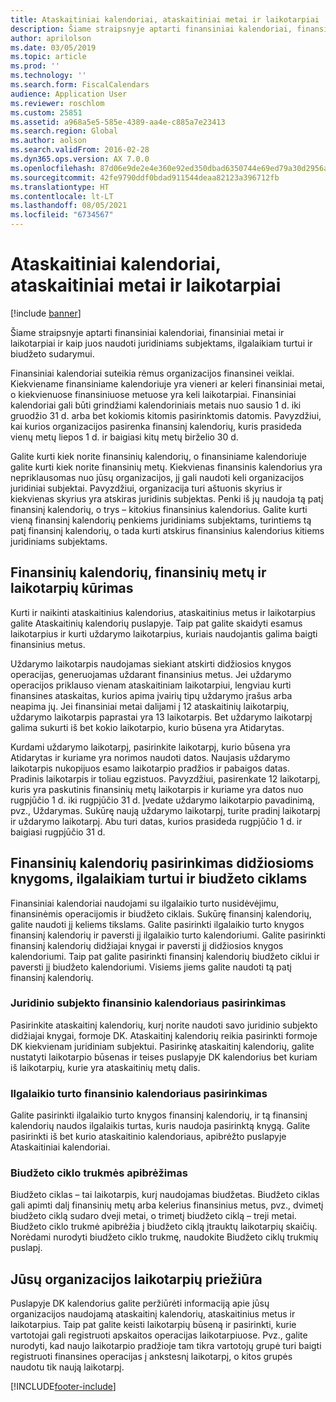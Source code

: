 ```yaml
---
title: Ataskaitiniai kalendoriai, ataskaitiniai metai ir laikotarpiai
description: Šiame straipsnyje aptarti finansiniai kalendoriai, finansiniai metai ir laikotarpiai ir kaip juos naudoti juridiniams subjektams, ilgalaikiam turtui ir biudžeto sudarymui.
author: aprilolson
ms.date: 03/05/2019
ms.topic: article
ms.prod: ''
ms.technology: ''
ms.search.form: FiscalCalendars
audience: Application User
ms.reviewer: roschlom
ms.custom: 25851
ms.assetid: a968a5e5-585e-4389-aa4e-c885a7e23413
ms.search.region: Global
ms.author: aolson
ms.search.validFrom: 2016-02-28
ms.dyn365.ops.version: AX 7.0.0
ms.openlocfilehash: 87d06e9de2e4e360e92ed350dbad6350744e69ed79a30d2956ab598fdc8a9821
ms.sourcegitcommit: 42fe9790ddf0bdad911544deaa82123a396712fb
ms.translationtype: HT
ms.contentlocale: lt-LT
ms.lasthandoff: 08/05/2021
ms.locfileid: "6734567"
---
```

# <a name="fiscal-calendars-fiscal-years-and-periods"></a>Ataskaitiniai kalendoriai, ataskaitiniai metai ir laikotarpiai

[!include [banner](../includes/banner.md)]

Šiame straipsnyje aptarti finansiniai kalendoriai, finansiniai metai ir laikotarpiai ir kaip juos naudoti juridiniams subjektams, ilgalaikiam turtui ir biudžeto sudarymui.

Finansiniai kalendoriai suteikia rėmus organizacijos finansinei veiklai. Kiekviename finansiniame kalendoriuje yra vieneri ar keleri finansiniai metai, o kiekvienuose finansiniuose metuose yra keli laikotarpiai. Finansiniai kalendoriai gali būti grindžiami kalendoriniais metais nuo sausio 1 d. iki gruodžio 31 d. arba bet kokiomis kitomis pasirinktomis datomis. Pavyzdžiui, kai kurios organizacijos pasirenka finansinį kalendorių, kuris prasideda vienų metų liepos 1 d. ir baigiasi kitų metų birželio 30 d. 

Galite kurti kiek norite finansinių kalendorių, o finansiniame kalendoriuje galite kurti kiek norite finansinių metų. Kiekvienas finansinis kalendorius yra nepriklausomas nuo jūsų organizacijos, jį gali naudoti keli organizacijos juridiniai subjektai. Pavyzdžiui, organizacija turi aštuonis skyrius ir kiekvienas skyrius yra atskiras juridinis subjektas. Penki iš jų naudoja tą patį finansinį kalendorių, o trys – kitokius finansinius kalendorius. Galite kurti vieną finansinį kalendorių penkiems juridiniams subjektams, turintiems tą patį finansinį kalendorių, o tada kurti atskirus finansinius kalendorius kitiems juridiniams subjektams.

## <a name="create-fiscal-calendars-fiscal-years-and-periods"></a>Finansinių kalendorių, finansinių metų ir laikotarpių kūrimas
Kurti ir naikinti ataskaitinius kalendorius, ataskaitinius metus ir laikotarpius galite Ataskaitinių kalendorių puslapyje. Taip pat galite skaidyti esamus laikotarpius ir kurti uždarymo laikotarpius, kuriais naudojantis galima baigti finansinius metus. 

Uždarymo laikotarpis naudojamas siekiant atskirti didžiosios knygos operacijas, generuojamas uždarant finansinius metus. Jei uždarymo operacijos priklauso vienam ataskaitiniam laikotarpiui, lengviau kurti finansines ataskaitas, kurios apima įvairių tipų uždarymo įrašus arba neapima jų. Jei finansiniai metai dalijami į 12 ataskaitinių laikotarpių, uždarymo laikotarpis paprastai yra 13 laikotarpis. Bet uždarymo laikotarpį galima sukurti iš bet kokio laikotarpio, kurio būsena yra Atidarytas. 

Kurdami uždarymo laikotarpį, pasirinkite laikotarpį, kurio būsena yra Atidarytas ir kuriame yra norimos naudoti datos. Naujasis uždarymo laikotarpis nukopijuos esamo laikotarpio pradžios ir pabaigos datas. Pradinis laikotarpis ir toliau egzistuos. Pavyzdžiui, pasirenkate 12 laikotarpį, kuris yra paskutinis finansinių metų laikotarpis ir kuriame yra datos nuo rugpjūčio 1 d. iki rugpjūčio 31 d. Įvedate uždarymo laikotarpio pavadinimą, pvz., Uždarymas. Sukūrę naują uždarymo laikotarpį, turite pradinį laikotarpį ir uždarymo laikotarpį. Abu turi datas, kurios prasideda rugpjūčio 1 d. ir baigiasi rugpjūčio 31 d.

## <a name="select-fiscal-calendars-for-ledgers-fixed-assets-and-budget-cycles"></a>Finansinių kalendorių pasirinkimas didžiosioms knygoms, ilgalaikiam turtui ir biudžeto ciklams
Finansiniai kalendoriai naudojami su ilgalaikio turto nusidėvėjimu, finansinėmis operacijomis ir biudžeto ciklais. Sukūrę finansinį kalendorių, galite naudoti jį keliems tikslams. Galite pasirinkti ilgalaikio turto knygos finansinį kalendorių ir paversti jį ilgalaikio turto kalendoriumi. Galite pasirinkti finansinį kalendorių didžiajai knygai ir paversti jį didžiosios knygos kalendoriumi. Taip pat galite pasirinkti finansinį kalendorių biudžeto ciklui ir paversti jį biudžeto kalendoriumi. Visiems jiems galite naudoti tą patį finansinį kalendorių.

### <a name="select-a-fiscal-calendar-for-your-legal-entity"></a>Juridinio subjekto finansinio kalendoriaus pasirinkimas

Pasirinkite ataskaitinį kalendorių, kurį norite naudoti savo juridinio subjekto didžiajai knygai, formoje DK. Ataskaitinį kalendorių reikia pasirinkti formoje DK kiekvienam juridiniam subjektui. Pasirinkę ataskaitinį kalendorių, galite nustatyti laikotarpio būsenas ir teises puslapyje DK kalendorius bet kuriam iš laikotarpių, kurie yra ataskaitinių metų dalis.

### <a name="select-a-fiscal-calendar-for-fixed-assets"></a>Ilgalaikio turto finansinio kalendoriaus pasirinkimas

Galite pasirinkti ilgalaikio turto knygos finansinį kalendorių, ir tą finansinį kalendorių naudos ilgalaikis turtas, kuris naudoja pasirinktą knygą. Galite pasirinkti iš bet kurio ataskaitinio kalendoriaus, apibrėžto puslapyje Ataskaitiniai kalendoriai.

### <a name="define-budget-cycle-time-spans"></a>Biudžeto ciklo trukmės apibrėžimas

Biudžeto ciklas – tai laikotarpis, kurį naudojamas biudžetas. Biudžeto ciklas gali apimti dalį finansinių metų arba kelerius finansinius metus, pvz., dvimetį biudžeto ciklą sudaro dveji metai, o trimetį biudžeto ciklą – treji metai. Biudžeto ciklo trukmė apibrėžia į biudžeto ciklą įtrauktų laikotarpių skaičių. Norėdami nurodyti biudžeto ciklo trukmę, naudokite Biudžeto ciklų trukmių puslapį.

## <a name="maintain-periods-for-your-organization"></a>Jūsų organizacijos laikotarpių priežiūra
Puslapyje DK kalendorius galite peržiūrėti informaciją apie jūsų organizacijos naudojamą ataskaitinį kalendorių, ataskaitinius metus ir laikotarpius. Taip pat galite keisti laikotarpių būseną ir pasirinkti, kurie vartotojai gali registruoti apskaitos operacijas laikotarpiuose. Pvz., galite nurodyti, kad naujo laikotarpio pradžioje tam tikra vartotojų grupė turi baigti registruoti finansines operacijas į ankstesnį laikotarpį, o kitos grupės naudotu tik naują laikotarpį.







[!INCLUDE[footer-include](../../includes/footer-banner.md)]
